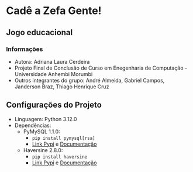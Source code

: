 # Cadê a Zefa Gente!
## Jogo educacional

### Informações
- Autora: Adriana Laura Cerdeira
- Projeto Final de Conclusão de Curso em Enegenharia de Computação - Universidade Anhembi Morumbi
- Outros integrantes do grupo: André Almeida, Gabriel Campos, Janderson Braz, Thiago Henrique Cruz

## Configurações do Projeto

- Linguagem: Python 3.12.0
- Dependências:
  - PyMySQL 1.1.0:
    - ```pip install pymysql[rsa]```
    - [Link Pypi](https://pypi.org/project/pymysql/) e [Documentação](https://pymysql.readthedocs.io/en/latest/)  
  - Haversine 2.8.0:
    - ```pip install haversine``` 
    - [Link Pypi](https://pypi.org/project/haversine/) e [Documentação](https://github.com/mapado/haversine) 
